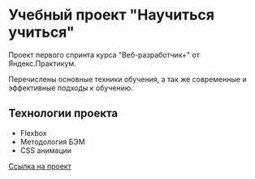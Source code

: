 # Учебный проект "Научиться учиться"

Проект первого спринта курса "Веб-разработчик+" от Яндекс.Практикум.

Перечислены основные техники обучения, а так же современные и эффективные подходы к обучению.

## Технологии проекта
* Flexbox
* Методология БЭМ
* CSS анимации

[Ссылка на проект](https://onyxd3v.github.io/how-to-learn-plus/)
